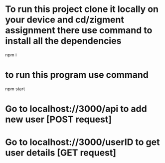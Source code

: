 # To run this project clone it locally on your device and cd/zigment assignment there use command to install all the dependencies
npm i 
# to run this program use command 
npm start
# Go to localhost://3000/api to add new user [POST request]
# Go to localhost://3000/userID to get user details [GET request]
